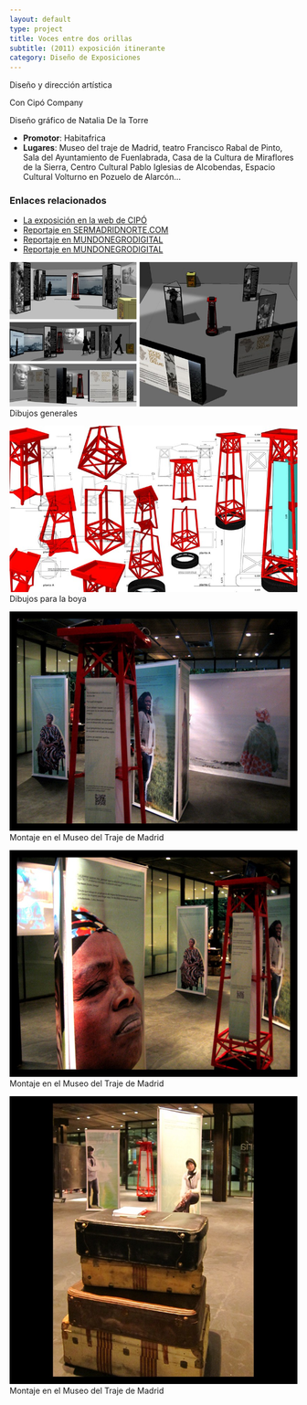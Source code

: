 ```yaml
---
layout: default
type: project
title: Voces entre dos orillas
subtitle: (2011) exposición itinerante
category: Diseño de Exposiciones
---
```


Diseño y dirección artística

Con Cipó Company

Diseño gráfico de Natalia De la Torre

- **Promotor**: Habitafrica
- **Lugares**: Museo del traje de Madrid, teatro Francisco Rabal de Pinto, Sala del Ayuntamiento de Fuenlabrada, Casa de la Cultura de Miraflores de la Sierra, Centro Cultural Pablo Iglesias de Alcobendas, Espacio Cultural Volturno en Pozuelo de Alarcón…

### Enlaces relacionados

- [La exposición en la web de CIPÓ](http://cipocompany.com/portfolios/voces/)
- [Reportaje en SERMADRIDNORTE.COM](http://www.youtube.com/watch?v=Cxucc3p1ft4)
- [Reportaje en MUNDONEGRODIGITAL](http://vimeo.com/31596643)
- [Reportaje en MUNDONEGRODIGITAL](http://vimeo.com/31241479)


![](01.jpg)
Dibujos generales

![](02.jpg)
Dibujos para la boya

![](03.jpg)
Montaje en el Museo del Traje de Madrid

![](04.jpg)
Montaje en el Museo del Traje de Madrid

![](05.jpg)
Montaje en el Museo del Traje de Madrid
